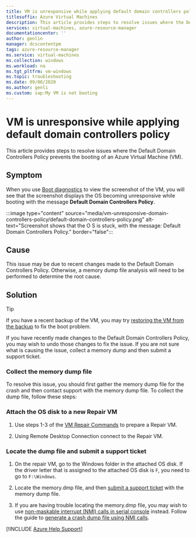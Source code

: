 ```yaml
---
title: VM is unresponsive while applying default domain controllers policy
titlesuffix: Azure Virtual Machines
description: This article provides steps to resolve issues where the Default Domain Controllers Policy prevents the booting of an Azure VM.
services: virtual-machines, azure-resource-manager
documentationcenter: ''
author: genlin
manager: dcscontentpm
tags: azure-resource-manager
ms.service: virtual-machines
ms.collection: windows
ms.workload: na
ms.tgt_pltfrm: vm-windows
ms.topic: troubleshooting
ms.date: 09/08/2020
ms.author: genli
ms.custom: sap:My VM is not booting
---
```


# VM is unresponsive while applying default domain controllers policy

This article provides steps to resolve issues where the Default Domain Controllers Policy prevents the booting of an Azure Virtual Machine (VM).

## Symptom

When you use [Boot diagnostics](./boot-diagnostics.md) to view the screenshot of the VM, you will see that the screenshot displays the OS becoming unresponsive while booting with the message **Default Domain Controllers Policy**.

  :::image type="content" source="media/vm-unresponsive-domain-controllers-policy/default-domain-controllers-policy.png" alt-text="Screenshot shows that the O S is stuck, with the message: Default Domain Controllers Policy." border="false":::

## Cause

This issue may be due to recent changes made to the Default Domain Controllers Policy. Otherwise, a memory dump file analysis will need to be performed to determine the root cause.

## Solution

> [!TIP]
> If you have a recent backup of the VM, you may try [restoring the VM from the backup](/azure/backup/backup-azure-arm-restore-vms) to fix the boot problem.

If you have recently made changes to the Default Domain Controllers Policy, you may wish to undo those changes to fix the issue. If you are not sure what is causing the issue, collect a memory dump and then submit a support ticket.

### Collect the memory dump file

To resolve this issue, you should first gather the memory dump file for the crash and then contact support with the memory dump file. To collect the dump file, follow these steps:

### Attach the OS disk to a new Repair VM

1. Use steps 1-3 of the [VM Repair Commands](./repair-windows-vm-using-azure-virtual-machine-repair-commands.md) to prepare a Repair VM.

1. Using Remote Desktop Connection connect to the Repair VM.

### Locate the dump file and submit a support ticket

1. On the repair VM, go to the Windows folder in the attached OS disk. If the driver letter that is assigned to the attached OS disk is `F`, you need to go to `F:\Windows`.

1. Locate the memory.dmp file, and then [submit a support ticket](https://portal.azure.com/?#blade/Microsoft_Azure_Support/HelpAndSupportBlade) with the memory dump file.

1. If you are having trouble locating the memory.dmp file, you may wish to use [non-maskable interrupt (NMI) calls in serial console](./serial-console-windows.md#use-the-serial-console-for-nmi-calls) instead. Follow the guide to [generate a crash dump file using NMI calls](/windows/client-management/generate-kernel-or-complete-crash-dump).

[!INCLUDE [Azure Help Support](../../../includes/azure-help-support.md)]
